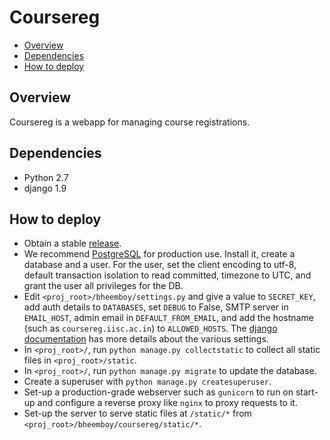 Coursereg
=========

- [Overview](#overview)
- [Dependencies](#dependencies)
- [How to deploy](#how-to-deploy)

Overview
--------

Coursereg is a webapp for managing course registrations. 

Dependencies
------------

- Python 2.7
- django 1.9

How to deploy
-------------

- Obtain a stable [release](https://github.com/s-gv/bheemboy/releases).
- We recommend [PostgreSQL](http://www.postgresql.org/) for production use.
Install it, create a database and a user. For the user, set the client encoding to utf-8, default transaction isolation to read committed, timezone to UTC, and grant the user all privileges for the DB.
- Edit `<proj_root>/bheemboy/settings.py` and give a value to `SECRET_KEY`, add auth details to `DATABASES`, set `DEBUG` to False, SMTP server in `EMAIL_HOST`, admin email in `DEFAULT_FROM_EMAIL`, and add the hostname (such as `coursereg.iisc.ac.in`) to `ALLOWED_HOSTS`. The [django documentation](https://docs.djangoproject.com/en/1.9/ref/settings/) has more details about the various settings.
- In `<proj_root>/`, run `python manage.py collectstatic` to collect all static files in `<proj_root>/static`.
- In `<proj_root>/`, run `python manage.py migrate` to update the database.
- Create a superuser with `python manage.py createsuperuser`.
- Set-up a production-grade webserver such as `gunicorn` to run on start-up and configure a reverse proxy like `nginx` to proxy requests to it.
- Set-up the server to serve static files at `/static/*` from `<proj_root>/bheemboy/coursereg/static/*`.
